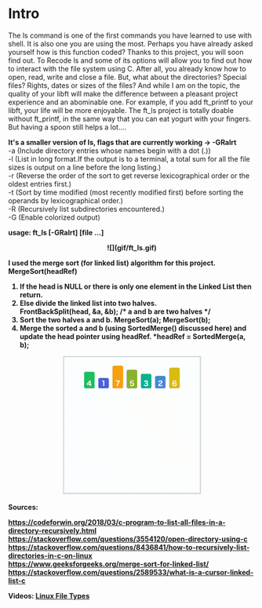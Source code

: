 <strong><h1>Intro</h1></strong>

The ls command is one of the first commands you have learned to use with shell. It is
also one you are using the most. Perhaps you have already asked yourself how is this
function coded? Thanks to this project, you will soon find out.
To Recode ls and some of its options will allow you to find out how to interact with
the file system using C. After all, you already know how to open, read, write and close a
file. But, what about the directories? Special files? Rights, dates or sizes of the files?
And while I am on the topic, the quality of your libft will make the difference
between a pleasant project experience and an abominable one. For example, if you add
ft_printf to your libft, your life will be more enjoyable. The ft_ls project is totally
doable without ft_printf, in the same way that you can eat yogurt with your fingers.
But having a spoon still helps a lot....

<strong style="underline">It's a smaller version of ls, flags that are currently working -> -GRalrt</strong>
<br>
-a (Include directory entries whose names begin with a dot (.))
<br>
-l (List in long format.If the output is to a terminal, a total sum for all the file sizes is output on a line before the long listing.)
<br>
-r (Reverse the order of the sort to get reverse lexicographical order or the oldest entries first.)
<br>
-t (Sort by time modified (most recently modified first) before sorting the operands by lexicographical order.)
<br>
-R (Recursively list subdirectories encountered.)
<br>
-G (Enable colorized output)

<strong>usage: ft_ls [-GRalrt] [file ...]</storng>

<p align="center">
    ![](gif/ft_ls.gif)
</p>


I used the merge sort (for linked list) algorithm for this project. <br>
MergeSort(headRef)<br>
1) If the head is NULL or there is only one element in the Linked List 
    then return.
2) Else divide the linked list into two halves.  
      FrontBackSplit(head, &a, &b); /* a and b are two halves */
3) Sort the two halves a and b.
      MergeSort(a);
      MergeSort(b);
4) Merge the sorted a and b (using SortedMerge() discussed here) 
   and update the head pointer using headRef.
     *headRef = SortedMerge(a, b);

<p align="center">
    <img src="gif/merge-sort.gif">
</p>

<strong>Sources</strong>:

https://codeforwin.org/2018/03/c-program-to-list-all-files-in-a-directory-recursively.html<br>
https://stackoverflow.com/questions/3554120/open-directory-using-c<br>
https://stackoverflow.com/questions/8436841/how-to-recursively-list-directories-in-c-on-linux<br>
https://www.geeksforgeeks.org/merge-sort-for-linked-list/<br>
https://stackoverflow.com/questions/2589533/what-is-a-cursor-linked-list-c<br>

Videos:
<a href="https://www.youtube.com/watch?v=7KTk8NVB1N8">Linux File Types</a>
